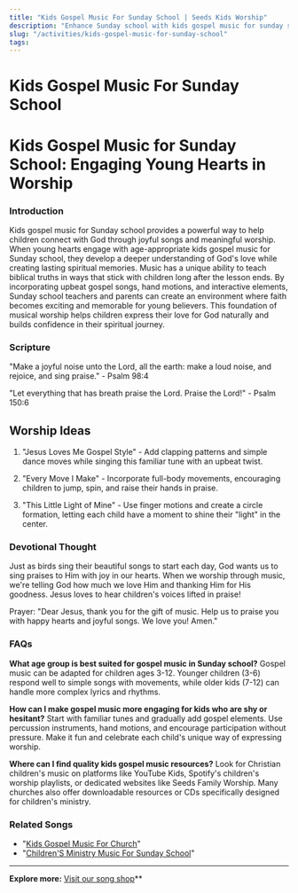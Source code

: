 ```yaml
---
title: "Kids Gospel Music For Sunday School | Seeds Kids Worship"
description: "Enhance Sunday school with kids gospel music for sunday school that teach faith through music. Educational worship resources for children."
slug: "/activities/kids-gospel-music-for-sunday-school"
tags:
---
```


# Kids Gospel Music For Sunday School

# Kids Gospel Music for Sunday School: Engaging Young Hearts in Worship

### Introduction
Kids gospel music for Sunday school provides a powerful way to help children connect with God through joyful songs and meaningful worship. When young hearts engage with age-appropriate kids gospel music for Sunday school, they develop a deeper understanding of God's love while creating lasting spiritual memories. Music has a unique ability to teach biblical truths in ways that stick with children long after the lesson ends. By incorporating upbeat gospel songs, hand motions, and interactive elements, Sunday school teachers and parents can create an environment where faith becomes exciting and memorable for young believers. This foundation of musical worship helps children express their love for God naturally and builds confidence in their spiritual journey.

### Scripture
"Make a joyful noise unto the Lord, all the earth: make a loud noise, and rejoice, and sing praise." - Psalm 98:4

"Let everything that has breath praise the Lord. Praise the Lord!" - Psalm 150:6

## Worship Ideas
1. "Jesus Loves Me Gospel Style" - Add clapping patterns and simple dance moves while singing this familiar tune with an upbeat twist.

2. "Every Move I Make" - Incorporate full-body movements, encouraging children to jump, spin, and raise their hands in praise.

3. "This Little Light of Mine" - Use finger motions and create a circle formation, letting each child have a moment to shine their "light" in the center.

### Devotional Thought
Just as birds sing their beautiful songs to start each day, God wants us to sing praises to Him with joy in our hearts. When we worship through music, we're telling God how much we love Him and thanking Him for His goodness. Jesus loves to hear children's voices lifted in praise!

Prayer: "Dear Jesus, thank you for the gift of music. Help us to praise you with happy hearts and joyful songs. We love you! Amen."

### FAQs
**What age group is best suited for gospel music in Sunday school?**
Gospel music can be adapted for children ages 3-12. Younger children (3-6) respond well to simple songs with movements, while older kids (7-12) can handle more complex lyrics and rhythms.

**How can I make gospel music more engaging for kids who are shy or hesitant?**
Start with familiar tunes and gradually add gospel elements. Use percussion instruments, hand motions, and encourage participation without pressure. Make it fun and celebrate each child's unique way of expressing worship.

**Where can I find quality kids gospel music resources?**
Look for Christian children's music on platforms like YouTube Kids, Spotify's children's worship playlists, or dedicated websites like Seeds Family Worship. Many churches also offer downloadable resources or CDs specifically designed for children's ministry.

### Related Songs

- "[Kids Gospel Music For Church](/songs/kids-gospel-music-for-church/)"
- "[Children'S Ministry Music For Sunday School](/activities/children-s-ministry-music-for-sunday-school/)"

---

**Explore more:** [Visit our song shop](https://seedskidsworship.com/shop)**

<!-- Schema Markup -->
<script type="application/ld+json">
{
  "@context": "https://schema.org",
  "@type": "MusicRecording",
  "name": "Kids Gospel Music For Sunday School",
  "byArtist": {
    "@type": "MusicGroup",
    "name": "Seeds Kids Worship"
  },
  "isFamilyFriendly": true,
  "url": "https://seedskidsworship.com/activities/kids-gospel-music-for-sunday-school/"
}
</script>